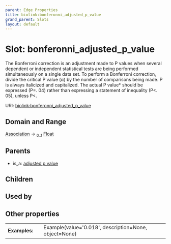 ```yaml
---
parent: Edge Properties
title: biolink:bonferonni_adjusted_p_value
grand_parent: Slots
layout: default
---
```


# Slot: bonferonni_adjusted_p_value


The Bonferroni correction is an adjustment made to P values when several dependent or independent  statistical tests are being performed simultaneously on a single data set. To perform a Bonferroni  correction, divide the critical P value (α) by the number of comparisons being made.  P is always italicized and  capitalized. The actual P value* should be expressed (P=. 04) rather than expressing a statement of inequality  (P<. 05), unless P<.

URI: [biolink:bonferonni_adjusted_p_value](https://w3id.org/biolink/bonferonni_adjusted_p_value)

## Domain and Range

[Association](Association.md) ->  <sub>0..1</sub> [Float](types/Float.md)

## Parents

 *  is_a: [adjusted p value](adjusted_p_value.md)

## Children


## Used by


## Other properties

|  |  |  |
| --- | --- | --- |
| **Examples:** | | Example(value='0.018', description=None, object=None) |

